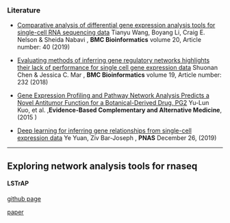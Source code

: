### Literature

* [Comparative analysis of differential gene expression analysis tools for single-cell RNA sequencing data](https://bmcbioinformatics.biomedcentral.com/articles/10.1186/s12859-019-2599-6)
 	Tianyu Wang, Boyang Li, Craig E. Nelson & Sheida Nabavi , **BMC Bioinformatics** volume 20, Article number: 40 (2019)
* [Evaluating methods of inferring gene regulatory networks highlights their lack of performance for single cell gene expression data](https://bmcbioinformatics.biomedcentral.com/articles/10.1186/s12859-018-2217-z)
Shuonan Chen & Jessica C. Mar , **BMC Bioinformatics** volume 19, Article number: 232 (2018)

* [Gene Expression Profiling and Pathway Network Analysis Predicts a Novel Antitumor Function for a Botanical-Derived Drug, PG2](https://www.hindawi.com/journals/ecam/2015/917345/)
Yu-Lun Kuo, et al. ,**Evidence-Based Complementary and Alternative Medicine**, (2015 )

* [Deep learning for inferring gene relationships from single-cell expression data](https://www.pnas.org/content/116/52/27151)
Ye Yuan, Ziv Bar-Joseph , **PNAS** December 26, (2019)




--------
## Exploring network analysis tools for rnaseq


#### LSTrAP

[github page](https://github.molgen.mpg.de/proost/LSTrAP)

[paper](https://bmcbioinformatics.biomedcentral.com/articles/10.1186/s12859-017-1861-z)
